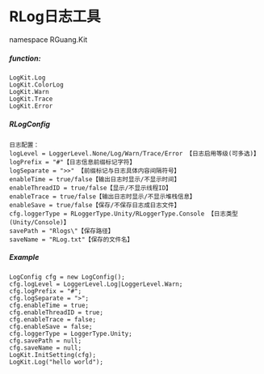 #	RLog日志工具
namespace RGuang.Kit

##### function:
	LogKit.Log	
	LogKit.ColorLog
	LogKit.Warn
	LogKit.Trace
	LogKit.Error


##### RLogConfig
	日志配置：
    logLevel = LoggerLevel.None/Log/Warn/Trace/Error 【日志启用等级(可多选)】
	logPrefix = "#"【日志信息前缀标记字符】
    logSeparate = ">>" 【前缀标记与日志具体内容间隔符号】
	enableTime = true/false【输出日志时显示/不显示时间】
	enableThreadID = true/false【显示/不显示线程ID】
	enableTrace = true/false【输出日志时显示/不显示堆栈信息】
	enableSave = true/false【保存/不保存日志成日志文件】
    cfg.loggerType = RLoggerType.Unity/RLoggerType.Console 【日志类型(Unity/Console)】
	savePath = "Rlogs\"【保存路径】
	saveName = "RLog.txt"【保存的文件名】
	



##### Example
    LogConfig cfg = new LogConfig();
    cfg.logLevel = LoggerLevel.Log|LoggerLevel.Warn;
    cfg.logPrefix = "#";
    cfg.logSeparate = ">";
    cfg.enableTime = true;
    cfg.enableThreadID = true;
    cfg.enableTrace = false;
    cfg.enableSave = false;
    cfg.loggerType = LoggerType.Unity;
    cfg.savePath = null;
    cfg.saveName = null;
	LogKit.InitSetting(cfg);
    LogKit.Log("hello world");


